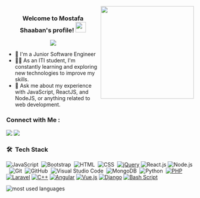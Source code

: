 
<img width="250" align="right" src="https://c.tenor.com/_DOBjnGspYAAAAAM/code-coding.gif">

<h3 align="center">
  Welcome to Mostafa Shaaban's profile!
  <img src="https://media.giphy.com/media/hvRJCLFzcasrR4ia7z/giphy.gif" width="28">
</h3>

<!-- Typing SVG by DenverCoder1 - https://github.com/DenverCoder1/readme-typing-svg -->
<p align="center">
  <a href="https://github.com/DenverCoder1/readme-typing-svg"><img src="https://readme-typing-svg.herokuapp.com/?lines=Full-stack%20web%20developer;Always%20learning%20new%20things&font=Fira%20Code&center=true&width=440&height=45&color=f75c7e&vCenter=true&size=22"></a>
</p> 

- 🏢 I'm a Junior Software Engineer 
- 👨‍💻 As an ITI student, I'm constantly learning and exploring new technologies to improve my skills.
- 💬 Ask me about my experience with JavaScript, ReactJS, and NodeJS, or anything related to web development.

### Connect with Me :

<a href="https://www.linkedin.com/in/mostafa2080" target="_blank"><img src="https://img.shields.io/badge/-Mostafa%20Shaaban-0077B5?style=for-the-badge&logo=Linkedin&logoColor=white"/></a>
<a href="https://t.me/moustafa2080" target="_blank"><img src="https://img.shields.io/badge/-Mostafa%20Shaaban-0077B5?style=for-the-badge&logo=Telegram&logoColor=white"/></a>
### 🛠 &nbsp;Tech Stack
![JavaScript](https://img.shields.io/badge/-JavaScript-05122A?style=flat&logo=javascript)&nbsp;
![Bootstrap](https://img.shields.io/badge/-Bootstrap-05122A?style=flat&logo=bootstrap&logoColor=563D7C)&nbsp;
![HTML](https://img.shields.io/badge/-HTML-05122A?style=flat&logo=HTML5)&nbsp;
![CSS](https://img.shields.io/badge/-CSS-05122A?style=flat&logo=CSS3&logoColor=1572B6)&nbsp;
[![jQuery](https://img.shields.io/badge/-jQuery%20-05122A?style=flat&logo=jquery)](https://jquery.com/)
![React.js](https://img.shields.io/badge/-React-05122A?style=flat&logo=react)
![Node.js](https://img.shields.io/badge/-Node.js-05122A?style=flat&logo=node.js&logoColor=339933)&nbsp;
![Git](https://img.shields.io/badge/-Git-05122A?style=flat&logo=git)&nbsp;
![GitHub](https://img.shields.io/badge/-GitHub-05122A?style=flat&logo=github)&nbsp;
![Visual Studio Code](https://img.shields.io/badge/-Visual%20Studio%20Code-05122A?style=flat&logo=visual-studio-code&logoColor=007ACC)&nbsp;
![MongoDB](https://img.shields.io/badge/-MongoDB-05122A?style=flat&logo=MongoDB)&nbsp;
![Python](https://img.shields.io/badge/-Python%20-05122A?style=flat&logo=python)&nbsp;
[![PHP](https://img.shields.io/badge/-PHP%20-05122A?style=flat&logo=php)](https://php.net)
[![Laravel](https://img.shields.io/badge/-Laravel%20-05122A?style=flat&logo=laravel)](https://laravel.com)
[![C++](https://img.shields.io/badge/-C%2B%2B%20-05122A?style=flat&logo=c%2B%2B)](https://en.cppreference.com/)
[![Angular](https://img.shields.io/badge/-Angular%20-05122A?style=flat&logo=angular)](https://angular.io/)
[![Vue.js](https://img.shields.io/badge/-Vue.js%20-05122A?style=flat&logo=vue.js)](https://vuejs.org/)
[![Django](https://img.shields.io/badge/-Django%20-05122A?style=flat&logo=django)](https://www.djangoproject.com/)
[![Bash Script](https://img.shields.io/badge/-Bash%20Script%20-05122A?style=flat&logo=gnu-bash)](https://www.gnu.org/software/bash/)







<img align="left" src="https://github-readme-stats.vercel.app/api/top-langs?username=mostafa2080&show_icons=true&locale=en&layout=compact&theme=radical" alt="most used languages" />
<br>
<!-- <a href="https://komarev.com/ghpvc/?username=mostafa2080&style=for-the-badge">
    <img src="https://komarev.com/ghpvc/?username=mostafa2080&style=for-the-badge">
</a>
 -->

